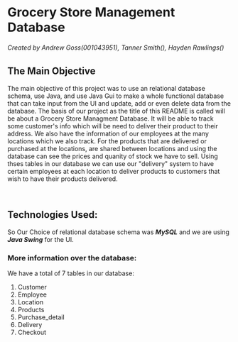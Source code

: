 # Grocery Store Management Database
###### Created by Andrew Goss(001043951), Tanner Smith(), Hayden Rawlings()

## The Main Objective
The main objective of this project was to use an relational database schema, use Java, and use Java Gui to make a whole functional database that can take input from the UI and update, add or even delete data from the database. The basis of our project as the title of this README is called will be about a Grocery Store Managment Database. It will be able to track some customer's info which will be need to deliver their product to their address. We also have the information of our employees at the many locations which we also track. For the products that are delivered or purchased at the locations, are shared between locations and using the database can see the prices and quanity of stock we have to sell. Using thses tables in our database we can use our "delivery" system to have certain employees at each location to deliver products to customers that wish to have their products delivered. 

</br>

## Technologies Used:
So Our Choice of relational database schema was <strong><em>MySQL</em></strong> and we are using <strong><em>Java Swing</em></strong> for the UI. 

### More information over the database:
We have a total of 7 tables in our database:
<ol>
  <li>Customer</li>
  <li>Employee</li>
  <li>Location</li>
  <li>Products</li>
  <li>Purchase_detail</li>
  <li>Delivery</li>
  <li>Checkout</li>
</ol>
